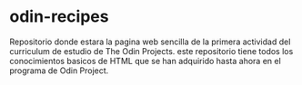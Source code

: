 # odin-recipes

Repositorio donde estara la pagina web sencilla de la primera actividad del curriculum de estudio de The Odin Projects.
este repositorio tiene todos los conocimientos basicos de HTML que se han adquirido hasta ahora en el programa de Odin Project.